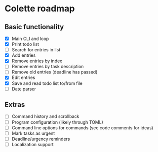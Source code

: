 # Colette roadmap

## Basic functionality
- [x] Main CLI and loop
- [x] Print todo list
- [ ] Search for entries in list
- [x] Add entries
- [x] Remove entries by index
- [ ] Remove entries by task description
- [ ] Remove old entries (deadline has passed)
- [x] Edit entries
- [x] Save and read todo list to/from file
- [ ] Date parser

## Extras
- [ ] Command history and scrollback
- [ ] Program configuration (likely through TOML)
- [ ] Command line options for commands (see code comments for ideas)
- [ ] Mark tasks as urgent
- [ ] Deadline/urgency reminders
- [ ] Localization support
